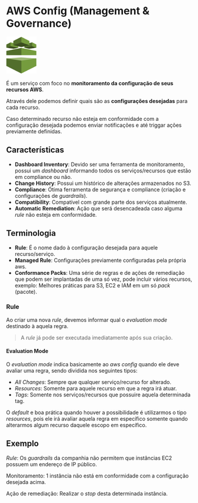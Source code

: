 # AWS Config (Management & Governance)

<img height=100px; alt="config" src="../../../images/aws-config.png" />

É um serviço com foco no **monitoramento da configuração de seus recursos AWS**.

Através dele podemos definir quais são as **configurações desejadas** para cada recurso.

Caso determinado recurso não esteja em conformidade com a configuração desejada podemos enviar notificações e até triggar ações previamente definidas.

## Características

- **Dashboard Inventory**: Devido ser uma ferramenta de monitoramento, possui um *dashboard* informando todos os serviços/recursos que estão em compliance ou não.
- **Change History**: Possui um histórico de alterações armazenados no S3.
- **Compliance**: Ótima ferramenta de segurança e compliance (criação e configurações de *guardrails*).
- **Compatibility**: Compatível com grande parte dos serviços atualmente.
- **Automatic Remediation**: Ação que será desencadeada caso alguma *rule* não esteja em conformidade.

## Terminologia

- **Rule**: É o nome dado à configuração desejada para aquele recurso/serviço.
- **Managed Rule**: Configurações previamente configuradas pela própria aws.
- **Conformance Packs**: Uma série de regras e de ações de remediação que podem ser implantadas de uma só vez, pode incluir vários recursos, exemplo: Melhores práticas para S3, EC2 e IAM em um só *pack* (pacote).

### Rule

Ao criar uma nova *rule*, devemos informar qual o *evaluation mode* destinado à aquela regra.

> A *rule* já pode ser executada imediatamente após sua criação.

#### Evaluation Mode

O *evaluation mode* indica basicamente ao *aws config* quando ele deve avaliar uma regra, sendo dividida nos seguintes tipos: 

- *All Changes*: Sempre que qualquer serviço/recurso for alterado.
- *Resources*: Somente para aquele recurso em que a regra irá atuar.
- *Tags*: Somente nos serviços/recursos que possuire aquela determinada tag.

O *default* e boa prática quando houver a possibilidade é utilizarmos o tipo *resources*, pois ele irá avaliar aquela regra em específico somente quando alterarmos algum recurso daquele escopo em específico.

## Exemplo

*Rule*: Os *guardrails* da companhia não permitem que instâncias EC2 possuem um endereço de IP público.

Monitoramento: 1 instância não está em conformidade com a configuração desejada acima.

Ação de remediação: Realizar o *stop* desta determinada instância.